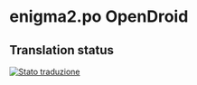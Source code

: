 # enigma2.po OpenDroid

## Translation status

[![Stato traduzione](https://weblate.opendroid.org/widget/enigma2/enigma/open-graph.png)](https://weblate.opendroid.org/engage/enigma2/)
